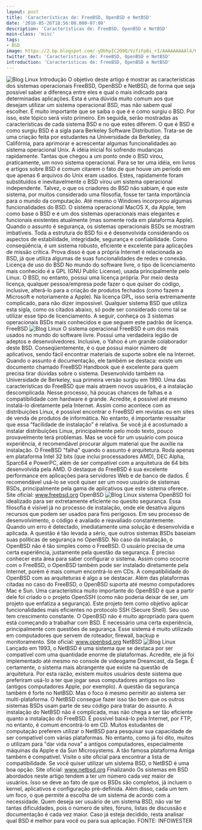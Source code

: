 ```yaml
---
layout: post
title: 'Características de: FreeBSD, OpenBSD e NetBSD'
date: '2016-05-26T18:56:00.000-07:00'
description: 'Características de: FreeBSD, OpenBSD e NetBSD'
main-class: 'misc'
tags:
- BSD
image: https://2.bp.blogspot.com/-yDbhpIC2O9Q/VzfiFpBi_rI/AAAAAAAAAl4/KFd4-LDf_2oclr2dNTRxCA1L_DckWjEsQCLcB/s72-c/Caracter%25C3%25ADsticas%2Bde%253A%2BFreeBSD%252C%2BOpenBSD%2Be%2BNetBSD.jpg
twitter_text: 'Características de: FreeBSD, OpenBSD e NetBSD'
introduction: 'Características de: FreeBSD, OpenBSD e NetBSD'
---
```

![Blog Linux](https://2.bp.blogspot.com/-yDbhpIC2O9Q/VzfiFpBi_rI/AAAAAAAAAl4/KFd4-LDf_2oclr2dNTRxCA1L_DckWjEsQCLcB/s640/Caracter%25C3%25ADsticas%2Bde%253A%2BFreeBSD%252C%2BOpenBSD%2Be%2BNetBSD.jpg "Blog Linux")
Introdução
O objetivo deste artigo é mostrar as características dos sistemas operacionais FreeBSD, OpenBSD e NetBSD, de forma que seja possível saber a diferença entre eles e qual o mais indicado para determinadas aplicações. Esta é uma dúvida muito comum aos que desejam utilizar um sistema operacional BSD, mas não sabem qual escolher. É muito importante que se saiba o que é e como surgiu o BSD. Por isso, este tópico será visto primeiro. Em seguida, serão mostradas as características de cada sistema BSD e no que estes diferem.
O que é BSD e como surgiu
BSD é a sigla para Berkeley Software Distribution. Trata-se de uma criação feita por estudantes na Universidade da Berkeley, da Califórnia, para aprimorar e acrescentar algumas funcionalidades ao sistema operacional Unix. A idéia inicial foi sofrendo mudanças rapidamente. Tantas que chegou a um ponto onde o BSD virou, praticamente, um novo sistema operacional. Para se ter uma idéia, em livros e artigos sobre BSD é comum citarem o fato de que houve um período em que apenas 6 arquivos do Unix eram usados. Estes, rapidamente foram substituídos e inevitavelmente o BSD virou um sistema operacional independente.
Talvez, o que os criadores do BSD não sabiam, é que este sistema, por muitos considerado uma filosofia, fosse ter tanta importância para o mundo da computação. Até mesmo o Windows incorporou algumas funcionalidades do BSD. O sistema operacional MacOS X, da Apple, tem como base o BSD e é um dos sistemas operacionais mais elegantes e funcionais existentes atualmente (mas somente roda em plataforma Apple).
Quando o assunto é segurança, os sistemas operacionais BSDs se mostram imbatíveis. Toda a estrutura do BSD foi e é desenvolvida considerando os aspectos de estabilidade, integridade, segurança e confiabilidade. Como conseqüência, é um sistema robusto, eficiente e excelente para aplicações de missão crítica. Prova disso é que a própria Internet é relacionada ao BSD, já que utiliza algumas de suas funcionalidades de redes e conexão.
Licença de uso do BSD
No mundo do software livre, o tipo de licenciamento mais conhecido é a GPL (GNU Public License), usada principalmente pelo Linux. O BSD, no entanto, possui uma licença própria. Por meio desta licença, qualquer pessoa/empresa pode fazer o que quiser do código, inclusive, alterá-lo para a criação de produtos fechados (como fazem a Microsoft e notoriamente a Apple). Na licença GPL, isso seria extremamente complicado, para não dizer impossível. Qualquer sistema BSD que utiliza esta sigla, como os citados abaixo, só pode ser considerado como tal se utilizar esse tipo de licenciamento. A seguir, conheça os 3 sistemas operacionais BSDs mais conhecidos e que seguem este padrão de licença.
FreeBSD
![Blog Linux](https://1.bp.blogspot.com/-3q5GO_waWMU/Vzfidv_DtbI/AAAAAAAAAl8/B4rDfv8UgCIOZgn3NN7jraM7A-7CUhFsQCLcB/s400/logo-full.png "Blog Linux")
O sistema operacional FreeBSD é um dos mais usados no mundo do software livre. Possui uma verdadeira legião de adeptos e desenvolvedores. Inclusive, o Yahoo é um grande colaborador deste BSD. Conseqüentemente, é o que possui maior número de aplicativos, sendo fácil encontrar materiais de suporte sobre ele na Internet. Quando o assunto é documentação, ele também se destaca: existe um documento chamado FreeBSD Handbook que é excelente para quem precisa tirar dúvidas sobre o sistema. Desenvolvido também na Universidade de Berkeley, sua primeira versão surgiu em 1990.
Uma das características do FreeBSD que mais atraem novos usuários, é a instalação descomplicada. Nesse processo, há poucas chances de falhas e a compatibilidade com hardware é grande. Acredite, é possível até mesmo instalá-lo diretamente pela Internet. Assim como acontece com as distribuições Linux, é possível encontrar o FreeBSD em revistas ou em sites de venda de produtos de informática. No entanto, é importante ressaltar que essa "facilidade de instalação" é relativa. Se você já é acostumado a instalar distribuições Linux, principalmente pelo modo texto, pouco provavelmente terá problemas. Mas se você for um usuário com pouca experiência, é recomendável procurar algum material que lhe auxilie na instalação.
O FreeBSD "falha" quando o assunto é arquitetura. Roda apenas em plataforma Intel 32 bits (que inclui processadores AMD), DEC Alpha, Sparc64 e PowerPC, além de ser compatível com a arquitetura de 64 bits desenvolvida pela AMD. O destaque do FreeBSD é sua excelente performance em aplicações para servidores Web e de banco de dados. É recomendável usá-lo se você quiser ser um novo usuário de sistemas BSDs, principalmente pela gama de aplicativos que este sistema oferece.
Site oficial: www.freebsd.org
OpenBSD
![Blog Linux](https://1.bp.blogspot.com/-FHJF0j28uII/VzfipJnPiTI/AAAAAAAAAmA/f_6yfa9MOmQl17NTVscPTmZnFr5DkpmPgCLcB/s400/OpenBSD.gif "Blog Linux")
sistema OpenBSD foi idealizado para ser extretamente eficiente no quesito segurança. Essa filosofia é visível já no processo de instalação, onde ele desativa alguns recursos que podem ser usados para fins perigosos. Em seu processo de desenvolvimento, o código é avaliado e reavaliado constantemente. Quando um erro é detectado, imediatamente uma solução é desenvolvida e aplicada. A questão é tão levada a sério, que outros sistemas BSDs baseiam suas políticas de segurança no OpenBSD.
No caso da instalação, o OpenBSD não é tão simples como o FreeBSD. O usuário precisa de uma certa experiência, justamente pela questão da segurança. É preciso conhecer esta área para saber configurar o sistema. Assim como ococrre com o FreeBSD, o OpenBSD também pode ser instalado diretamente pela Internet, porém é mais comum encontrá-lo em CDs. A compatibilidade do OpenBSD com as arquiteturas é algo a se destacar. Além das plataformas citadas no caso do FreeBSD, o OpenBSD suporta até mesmo computadores Mac e Sun.
Uma característica muito importante do OpenBSD é que a partir dele foi criado o o projeto OpenSSH (como não poderia deixar de ser, um projeto que enfatiza a segurança). Este projeto tem como objetivo aplicar funcionalidades mais eficientes no protocolo SSH (Secure Shell). Seu uso tem crescimento constante.
O OpenBSD não é muito apropriado para quem está começando a trabalhar com BSD. É necessário uma certa experiência, principalmente com questões de segurança. Esse sistema é muito utilizado em computadores que servem de roteador, firewall, backup e monitoramento.
Site oficial: www.openbsd.org
NetBSD
![Blog Linux](https://3.bp.blogspot.com/-uOtjrVP-RCk/Vzfiwp7rZFI/AAAAAAAAAmI/Vfl8bLwWhrAgKZMWA6e3GfoZJ-LBkvz8gCLcB/s400/NetBSD-tb.png "Blog Linux")
Lançado em 1993, o NetBSD é uma sistema que se destaca por ser compatível com uma quantidade enorme de plataformas. Acredite, ele já foi implementado até mesmo no console de videogame Dreamcast, da Sega. É certamente, o sistema mais abrangente que existe na questão de arquitetura. Por esta razão, existem muitos usuários deste sistema que preferiram usá-lo a ter que jogar seus computadores antigos no lixo (antigos computadores Apple, por exemplo).
A questão da segurança também é forte no NetBSD. Mas o foco é mesmo permitir ao sistema ser multi-plataforma. O NetBSD consegue fazer isso tão bem que os outros sistemas BSDs usam parte de seu código para tratar do assunto.
A instalação do NetBSD não é complicada, mas não chega a ser tão eficiente quanto a instalação do FreeBSD. É possível baixá-lo pela Internet, por FTP, no entanto, é comum encontrá-lo em CD.
Muitos estudantes de computação preferem utilizar o NetBSD para pesquisar sua capacidade de ser compatível com várias plataformas. No entanto, como já foi dito, muitos o utilizam para "dar vida nova" a antigos computadores, especialmente máquinas da Apple e da Sun Microsystems. A tão famosa plataforma Amiga também é compatível. Visite o site oficial para encontrar a lista de compatibilidade. Se você quiser utilizar um sistema BSD, o NetBSD é uma boa opção.
Site oficial: www.netbsd.org
Finalizando
Os sistemas em BSD abordados neste artigo tendem a ter um número cada vez maior de usuários. Isso se deve ao fato de que os BSDs são completos, já incluem o kernel, aplicativos e configuração pré-definida. Além disso, cada um tem um foco, o que permite a escolha de um sistema de acordo com a necessidade.
Quem deseja ser usuário de um sistema BSD, não vai ter tantas dificuldades, pois o número de sites, fóruns, listas de discussão e documentação é cada vez maior. Caso já esteja decidido, resta analisar qual BSD é melhor para você ou para sua aplicação.
FONTE: INFOWESTER
